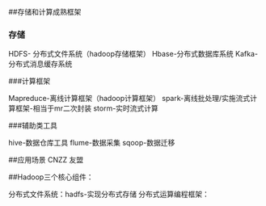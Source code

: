 ##存储和计算成熟框架

### 存储

HDFS- 分布式文件系统（hadoop存储框架）
Hbase-分布式数据库系统
Kafka-分布式消息缓存系统

###计算框架

Mapreduce-离线计算框架（hadoop计算框架）
spark-离线批处理/实施流式计算框架-相当于mr二次封装
storm-实时流式计算

###辅助类工具

hive-数据仓库工具
flume-数据采集
sqoop-数据迁移

##应用场景
CNZZ
友盟



##Hadoop三个核心组件：

分布式文件系统：hadfs-实现分布式存储
分布式运算编程框架：